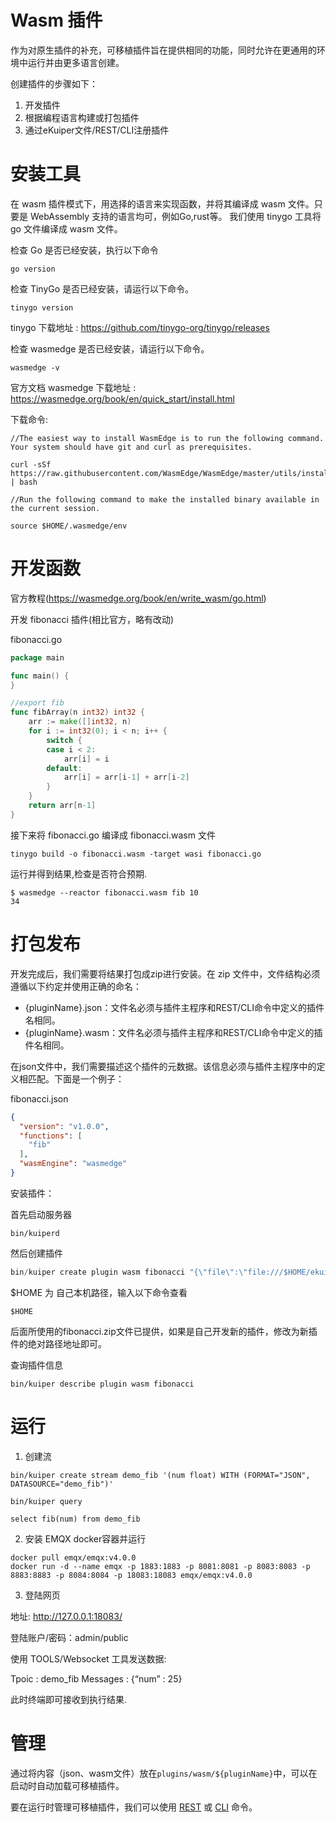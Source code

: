 # Wasm 插件

作为对原生插件的补充，可移植插件旨在提供相同的功能，同时允许在更通用的环境中运行并由更多语言创建。

创建插件的步骤如下：

1. 开发插件
2. 根据编程语言构建或打包插件
3. 通过eKuiper文件/REST/CLI注册插件

# 安装工具

在 wasm 插件模式下，用选择的语言来实现函数，并将其编译成 wasm 文件。只要是 WebAssembly 支持的语言均可，例如Go,rust等。
我们使用 tinygo 工具将 go 文件编译成 wasm 文件。 

检查 Go 是否已经安装，执行以下命令
```shell
go version
```
检查 TinyGo 是否已经安装，请运行以下命令。
```shell
tinygo version
```
tinygo 下载地址 : https://github.com/tinygo-org/tinygo/releases

检查 wasmedge 是否已经安装，请运行以下命令。
```shell
wasmedge -v
```
官方文档 wasmedge 下载地址 : https://wasmedge.org/book/en/quick_start/install.html

下载命令:
```shell
//The easiest way to install WasmEdge is to run the following command. Your system should have git and curl as prerequisites.

curl -sSf https://raw.githubusercontent.com/WasmEdge/WasmEdge/master/utils/install.sh | bash

//Run the following command to make the installed binary available in the current session.

source $HOME/.wasmedge/env
```

# 开发函数
官方教程(https://wasmedge.org/book/en/write_wasm/go.html)

开发 fibonacci 插件(相比官方，略有改动)

fibonacci.go
```go
package main

func main() {
}

//export fib
func fibArray(n int32) int32 {
	arr := make([]int32, n)
	for i := int32(0); i < n; i++ {
		switch {
		case i < 2:
			arr[i] = i
		default:
			arr[i] = arr[i-1] + arr[i-2]
		}
	}
	return arr[n-1]
}
```
接下来将 fibonacci.go 编译成 fibonacci.wasm 文件
```shell
tinygo build -o fibonacci.wasm -target wasi fibonacci.go
```
运行并得到结果,检查是否符合预期.
```shell
$ wasmedge --reactor fibonacci.wasm fib 10
34
```

# 打包发布

开发完成后，我们需要将结果打包成zip进行安装。在 zip 文件中，文件结构必须遵循以下约定并使用正确的命名：

- {pluginName}.json：文件名必须与插件主程序和REST/CLI命令中定义的插件名相同。
- {pluginName}.wasm：文件名必须与插件主程序和REST/CLI命令中定义的插件名相同。

在json文件中，我们需要描述这个插件的元数据。该信息必须与插件主程序中的定义相匹配。下面是一个例子：

fibonacci.json
```json
{
  "version": "v1.0.0",
  "functions": [
    "fib"
  ],
  "wasmEngine": "wasmedge"
}
```
安装插件：

首先启动服务器
```shell
bin/kuiperd
```
然后创建插件
```go
bin/kuiper create plugin wasm fibonacci "{\"file\":\"file:///$HOME/ekuiper/internal/plugin/testzips/wasm/fibonacci.zip\"}"
```
$HOME 为 自己本机路径，输入以下命令查看
```shell
$HOME
```
后面所使用的fibonacci.zip文件已提供，如果是自己开发新的插件，修改为新插件的绝对路径地址即可。

查询插件信息
```shell
bin/kuiper describe plugin wasm fibonacci
```
# 运行
1. 创建流
```shell
bin/kuiper create stream demo_fib '(num float) WITH (FORMAT="JSON", DATASOURCE="demo_fib")'

bin/kuiper query

select fib(num) from demo_fib
```
2. 安装 EMQX docker容器并运行
```shell
docker pull emqx/emqx:v4.0.0
docker run -d --name emqx -p 1883:1883 -p 8081:8081 -p 8083:8083 -p 8883:8883 -p 8084:8084 -p 18083:18083 emqx/emqx:v4.0.0
```
3. 登陆网页 

地址: http://127.0.0.1:18083/

登陆账户/密码：admin/public

使用 TOOLS/Websocket 工具发送数据:

Tpoic    : demo_fib 
Messages : {“num” : 25}

此时终端即可接收到执行结果.

# 管理

通过将内容（json、wasm文件）放在`plugins/wasm/${pluginName}`中，可以在启动时自动加载可移植插件。

要在运行时管理可移植插件，我们可以使用 [REST](https://github.com/lf-edge/ekuiper/blob/master/docs/zh_CN/operation/restapi/plugins.md) 或 [CLI](https://github.com/lf-edge/ekuiper/blob/master/docs/zh_CN/operation/cli/plugins.md) 命令。
